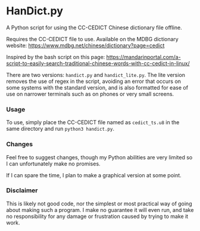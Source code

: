 # HanDict.py
A Python script for using the CC-CEDICT Chinese dictionary file offline.

Requires the CC-CEDICT file to use. Available on the MDBG dictionary
website:
https://www.mdbg.net/chinese/dictionary?page=cedict

Inspired by the bash script on this page:
https://mandarinportal.com/a-script-to-easily-search-traditional-chinese-words-with-cc-cedict-in-linux/

There are two versions: `handict.py` and `handict_lite.py`. The lite version
removes the use of regex in the script, avoiding an error that occurs
on some systems with the standard version, and is also formatted for ease
of use on narrower terminals such as on phones or very small screens.

### Usage
To use, simply place the CC-CEDICT file named as `cedict_ts.u8` in the
same directory and run `python3 handict.py`.

### Changes
Feel free to suggest changes, though my Python abilities are very limited
so I can unfortunately make no promises.

If I can spare the time, I plan to make a graphical version at some point.

### Disclaimer
This is likely not good code, nor the simplest or most practical way of
going about making such a program. I make no guarantee it will even run,
and take no responsibility for any damage or frustration caused by trying
to make it work.
